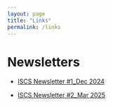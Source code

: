 ```yaml
---
layout: page
title: "Links"
permalink: /links
---
```


# Newsletters
* [ISCS Newsletter #1_Dec 2024](files/ISCSNewsletter#1.pdf) 

* [ISCS Newsletter #2_Mar 2025](files/ISCSNewsletter#2.pdf)
